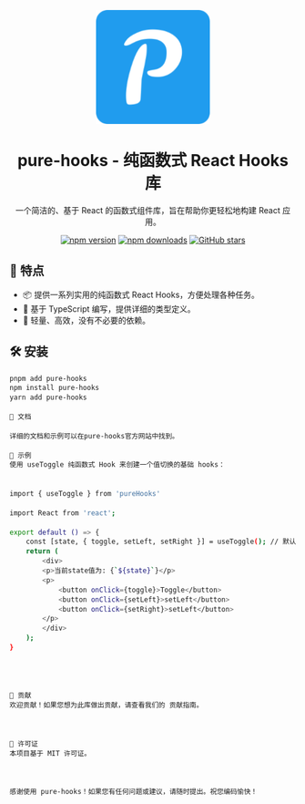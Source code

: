 <p align="center">
  <img src="/public/logo.png" alt="" width="200" />
</p>

<h1 align="center">pure-hooks - 纯函数式 React Hooks 库</h1>

<div align="center">

一个简洁的、基于 React 的函数式组件库，旨在帮助你更轻松地构建 React 应用。

[![npm version](https://img.shields.io/npm/v/pure-hooks.svg)](https://www.npmjs.com/package/pure-hooks)
[![npm downloads](https://img.shields.io/npm/dm/pure-hooks.svg)](https://www.npmjs.com/package/pure-hooks)
[![GitHub stars](https://img.shields.io/github/stars/luszz/pure-hooks)](https://github.com/luszz/pure-hooks/stargazers)

</div>

## 🚀 特点

- 📦 提供一系列实用的纯函数式 React Hooks，方便处理各种任务。
- 🌈 基于 TypeScript 编写，提供详细的类型定义。
- 🎯 轻量、高效，没有不必要的依赖。

## 🛠️ 安装

```bash
pnpm add pure-hooks
npm install pure-hooks
yarn add pure-hooks

📖 文档

详细的文档和示例可以在pure-hooks官方网站中找到。

🎉 示例
使用 useToggle 纯函数式 Hook 来创建一个值切换的基础 hooks：


import { useToggle } from 'pureHooks'

import React from 'react';

export default () => {
    const [state, { toggle, setLeft, setRight }] = useToggle(); // 默认值为 false
    return (
        <div>
        <p>当前state值为: {`${state}`}</p>
        <p>
            <button onClick={toggle}>Toggle</button>
            <button onClick={setLeft}>setLeft</button>
            <button onClick={setRight}>setLeft</button>
        </p>
        </div>
    );
}




🤝 贡献
欢迎贡献！如果您想为此库做出贡献，请查看我们的 贡献指南。



📄 许可证
本项目基于 MIT 许可证。



感谢使用 pure-hooks！如果您有任何问题或建议，请随时提出。祝您编码愉快！